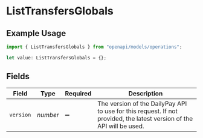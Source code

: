 # ListTransfersGlobals

## Example Usage

```typescript
import { ListTransfersGlobals } from "openapi/models/operations";

let value: ListTransfersGlobals = {};
```

## Fields

| Field                                                                                                                  | Type                                                                                                                   | Required                                                                                                               | Description                                                                                                            |
| ---------------------------------------------------------------------------------------------------------------------- | ---------------------------------------------------------------------------------------------------------------------- | ---------------------------------------------------------------------------------------------------------------------- | ---------------------------------------------------------------------------------------------------------------------- |
| `version`                                                                                                              | *number*                                                                                                               | :heavy_minus_sign:                                                                                                     | The version of the DailyPay API to use for this request. If not provided, the latest version of the API will be used.<br/> |